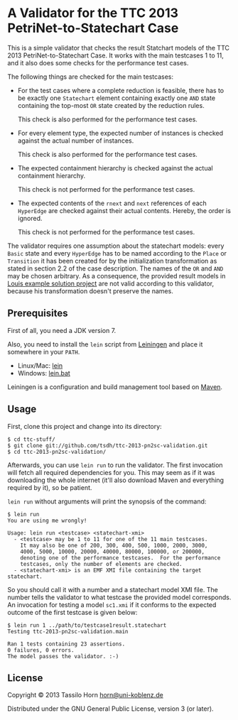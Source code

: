 # A Validator for the TTC 2013 PetriNet-to-Statechart Case

This is a simple validator that checks the result Statchart models of the TTC
2013 PetriNet-to-Statechart Case.  It works with the main testcases 1 to 11,
and it also does some checks for the performance test cases.

The following things are checked for the main testcases:

  - For the test cases where a complete reduction is feasible, there has to be
	exactly one `Statechart` element containing exactly one `AND` state
	containing the top-most `OR` state created by the reduction rules.

	This check is also performed for the performance test cases.

  - For every element type, the expected number of instances is checked against
	the actual number of instances.

	This check is also performed for the performance test cases.

  - The expected containment hierarchy is checked against the actual
	containment hierarchy.

	This check is not performed for the performance test cases.

  - The expected contents of the `rnext` and `next` references of each
	`HyperEdge` are checked against their actual contents.  Hereby, the order
	is ignored.

	This check is not performed for the performance test cases.

The validator requires one assumption about the statechart models: every
`Basic` state and every `HyperEdge` has to be named according to the `Place` or
`Transition` it has been created for by the initialization transformation as
stated in section 2.2 of the case description.  The names of the `OR` and `AND`
may be chosen arbitrary.  As a consequence, the provided result models in
[Louis example solution project](https://github.com/louismrose/ttc_pn2sc/) are
not valid according to this validator, because his transformation doesn't
preserve the names.

## Prerequisites

First of all, you need a JDK version 7.

Also, you need to install the `lein` script from
[Leiningen](http://leiningen.org) and place it somewhere in your `PATH`.

  - Linux/Mac: [lein](https://raw.github.com/technomancy/leiningen/stable/bin/lein)
  - Windows: [lein.bat](https://raw.github.com/technomancy/leiningen/preview/bin/lein.bat)

Leiningen is a configuration and build management tool based on
[Maven](http://maven.apache.org/).

## Usage

First, clone this project and change into its directory:

````
$ cd ttc-stuff/
$ git clone git://github.com/tsdh/ttc-2013-pn2sc-validation.git
$ cd ttc-2013-pn2sc-validation/
````

Afterwards, you can use `lein run` to run the validator.  The first invocation
will fetch all required dependencies for you.  This may seem as if it was
downloading the whole internet (it'll also download Maven and everything
required by it), so be patient.

`lein run` without arguments will print the synopsis of the command:

````
$ lein run
You are using me wrongly!

Usage: lein run <testcase> <statechart-xmi>
  - <testcase> may be 1 to 11 for one of the 11 main testcases.
	It may also be one of 200, 300, 400, 500, 1000, 2000, 3000,
	4000, 5000, 10000, 20000, 40000, 80000, 100000, or 200000,
	denoting one of the performance testcases.  For the performance
	testcases, only the number of elements are checked.
  - <statechart-xmi> is an EMF XMI file containing the target statechart.
````

So you should call it with a number and a statechart model XMI file.  The
number tells the validator to what testcase the provided model corresponds.  An
invocation for testing a model `sc1.xmi` if it conforms to the expected outcome
of the first testcase is given below:

````
$ lein run 1 ../path/to/testcase1result.statechart
Testing ttc-2013-pn2sc-validation.main

Ran 1 tests containing 23 assertions.
0 failures, 0 errors.
The model passes the validator. :-)
````

## License

Copyright © 2013 Tassilo Horn <horn@uni-koblenz.de>

Distributed under the GNU General Public License, version 3 (or later).
